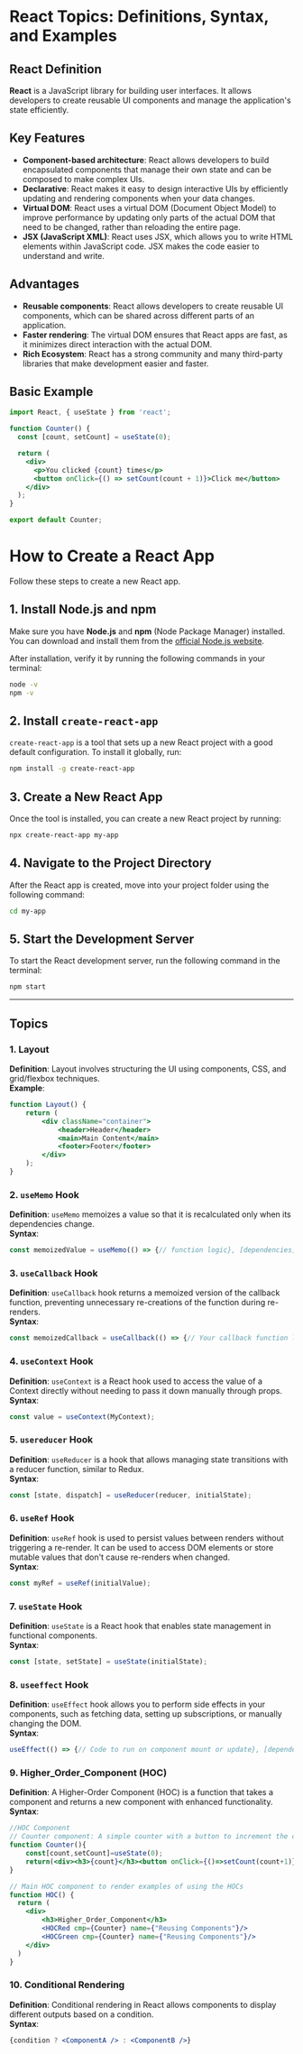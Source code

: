 # React Topics: Definitions, Syntax, and Examples

## React Definition

**React** is a JavaScript library for building user interfaces. It allows developers to create reusable UI components and manage the application's state efficiently.


## Key Features

- **Component-based architecture**: React allows developers to build encapsulated components that manage their own state and can be composed to make complex UIs.
- **Declarative**: React makes it easy to design interactive UIs by efficiently updating and rendering components when your data changes.
- **Virtual DOM**: React uses a virtual DOM (Document Object Model) to improve performance by updating only parts of the actual DOM that need to be changed, rather than reloading the entire page.
- **JSX (JavaScript XML)**: React uses JSX, which allows you to write HTML elements within JavaScript code. JSX makes the code easier to understand and write.

## Advantages

- **Reusable components**: React allows developers to create reusable UI components, which can be shared across different parts of an application.
- **Faster rendering**: The virtual DOM ensures that React apps are fast, as it minimizes direct interaction with the actual DOM.
- **Rich Ecosystem**: React has a strong community and many third-party libraries that make development easier and faster.

## Basic Example

```jsx
import React, { useState } from 'react';

function Counter() {
  const [count, setCount] = useState(0);

  return (
    <div>
      <p>You clicked {count} times</p>
      <button onClick={() => setCount(count + 1)}>Click me</button>
    </div>
  );
}

export default Counter;
```

# How to Create a React App

Follow these steps to create a new React app.

## 1. Install Node.js and npm
Make sure you have **Node.js** and **npm** (Node Package Manager) installed. You can download and install them from the [official Node.js website](https://nodejs.org/).

After installation, verify it by running the following commands in your terminal:

```bash
node -v
npm -v
```

## 2. Install `create-react-app`
`create-react-app` is a tool that sets up a new React project with a good default configuration. To install it globally, run:

```bash
npm install -g create-react-app
```

## 3. Create a New React App
Once the tool is installed, you can create a new React project by running:

```bash
npx create-react-app my-app
```

## 4. Navigate to the Project Directory

After the React app is created, move into your project folder using the following command:

```bash
cd my-app
```

## 5. Start the Development Server

To start the React development server, run the following command in the terminal:

```bash
npm start
```













---

## Topics

### 1. Layout

**Definition**: Layout involves structuring the UI using components, CSS, and grid/flexbox techniques.  
**Example**:
```jsx
function Layout() {
    return (
        <div className="container">
            <header>Header</header>
            <main>Main Content</main>
            <footer>Footer</footer>
        </div>
    );
}
```

### 2. `useMemo` Hook
**Definition**: `useMemo` memoizes a value so that it is recalculated only when its dependencies change.  
**Syntax**:
```jsx
const memoizedValue = useMemo(() => {// function logic}, [dependencies]);
```

### 3. `useCallback` Hook
**Definition**: `useCallback` hook returns a memoized version of the callback function, preventing unnecessary re-creations of the function during re-renders.  
**Syntax**:
```jsx
const memoizedCallback = useCallback(() => {// Your callback function logic here}, [dependencies]);
```

### 4. `useContext` Hook
**Definition**: `useContext` is a React hook used to access the value of a Context directly without needing to pass it down manually through props.  
**Syntax**: 
```jsx
const value = useContext(MyContext);
```

### 5. `usereducer` Hook
**Definition**: `useReducer` is a hook that allows managing state transitions with a reducer function, similar to Redux.  
**Syntax**:
```jsx
const [state, dispatch] = useReducer(reducer, initialState);
```

### 6. `useRef` Hook
**Definition**: `useRef` hook is used to persist values between renders without triggering a re-render. It can be used to access DOM elements or store mutable values that don't cause re-renders when changed.  
**Syntax**:
```jsx
const myRef = useRef(initialValue);
```

### 7. `useState` Hook
**Definition**: `useState` is a React hook that enables state management in functional components.  
**Syntax**:
```jsx
const [state, setState] = useState(initialState);
```

### 8. `useeffect` Hook
**Definition**: `useEffect` hook allows you to perform side effects in your components, such as fetching data, setting up subscriptions, or manually changing the DOM.  
**Syntax**:
```jsx
useEffect(() => {// Code to run on component mount or update}, [dependencies]);
```

### 9. Higher_Order_Component (HOC)
**Definition**: A Higher-Order Component (HOC) is a function that takes a component and returns a new component with enhanced functionality.  
**Syntax**:
```jsx
//HOC Component
// Counter component: A simple counter with a button to increment the count
function Counter(){
    const[count,setCount]=useState(0);
    return(<div><h3>{count}</h3><button onClick={()=>setCount(count+1)}>update</button></div>)
}

// Main HOC component to render examples of using the HOCs
function HOC() {
  return (
    <div>
        <h3>Higher_Order_Component</h3>
        <HOCRed cmp={Counter} name={"Reusing Components"}/>
        <HOCGreen cmp={Counter} name={"Reusing Components"}/>
    </div>
  )
}
```

### 10. Conditional Rendering
**Definition**: Conditional rendering in React allows components to display different outputs based on a condition.  
**Syntax**: 
```jsx
{condition ? <ComponentA /> : <ComponentB />}
```

